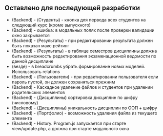 Оставлено для последующей разработки
------------------------------------

* (Backend) - (Студенты) - кнопка для первода всех студентов на следующий курс (кроме выпускного)
* (Backend) - ошибка: в модальных полях после проверки валидации окно закрывается
* (Backend) - (Результаты) - при редактировании результата должен быть показан макс рейтинг
* (Backend) - (Результаты) - в таблице семестров дисциплины должна быть возможность редактирования экзаменационной ведомости по данной дисциплине
* (везде) - в breadcrumbs убрать формирование новых моделей. Использовать  relations
* (Backend) - (Пользователи) - при редактировании пользователя если пароль пустой, он должен сохраняться прежним
* (Backend) - Каскадное удаление файлов и студентов при удалении родительских элементов
* (Backend) - (Дисциплины) сортировка дисциплин по шифру (числовому)
* (Backend) - (Дисциплины) уникальность дисциплин по ООП + шифру
* (Backend) - (Портфолио) - возможность удаления файла из текущего элемента
* (Backend) - History. Program.js запускается при старте view/update.php, а должна при старте модального окна

